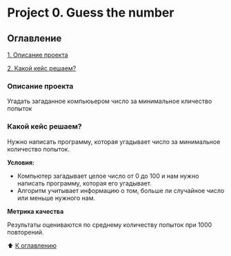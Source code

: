 # Project 0. Guess the number

## Оглавление
[1. Описание проекта](https://github.com/Ily1chh/SF_Ily1chh/blob/main/project_0/README.md#%D0%BE%D0%BF%D0%B8%D1%81%D0%B0%D0%BD%D0%B8%D0%B5-%D0%BF%D1%80%D0%BE%D0%B5%D0%BA%D1%82%D0%B0)

[2. Какой кейс решаем?](https://github.com/Ily1chh/SF_Ily1chh/blob/main/project_0/README.md#%D0%BA%D0%B0%D0%BA%D0%BE%D0%B9-%D0%BA%D0%B5%D0%B9%D1%81-%D1%80%D0%B5%D1%88%D0%B0%D0%B5%D0%BC)

### Описание проекта
Угадать загаданное компьюьером число за минимальное кличество попыток

### Какой кейс решаем?
Нужно написать программу, которая угадывает число за минимальное количество попыток.

**Условия:**
- Компьютер загадывает целое число от 0 до 100 и нам нужно написать программу, которая его угадывает.
- Алгоритм учитывает информацию о том, больше ли случайное число или меньше нужного нам.

**Метрика качества**

Результаты оцениваются по среднему количеству попыток при 1000 повторений.

:arrow_up: [К оглавлению](https://github.com/Ily1chh/SF_Ily1chh/blob/main/project_0/README.md#%D0%BE%D0%B3%D0%BB%D0%B0%D0%B2%D0%BB%D0%B5%D0%BD%D0%B8%D0%B5)
